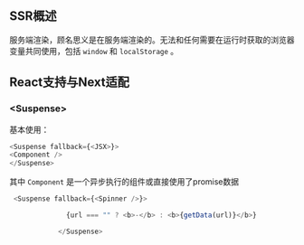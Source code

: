 ## SSR概述
服务端渲染，顾名思义是在服务端渲染的。无法和任何需要在运行时获取的浏览器变量共同使用，包括 `window` 和 `localStorage` 。


## React支持与Next适配

### \<Suspense\>
基本使用：
```ts
<Suspense fallback={<JSX>}>
<Component />
</Suspense>
```
其中 `Component` 是一个异步执行的组件或直接使用了promise数据

```ts
 <Suspense fallback={<Spinner />}>

              {url === "" ? <b>-</b> : <b>{getData(url)}</b>}

            </Suspense> 
```
